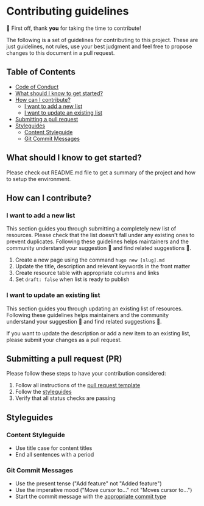 # Contributing guidelines

🎉 First off, thank **you** for taking the time to contribute!

The following is a set of guidelines for contributing to this project. These are just guidelines, not rules, use your best judgment and feel free to propose changes to this document in a pull request.

## Table of Contents

- [Code of Conduct](https://github.com/itschrislow/awesome-dev-resources/blob/main/CODE_OF_CONDUCT.md)
- [What should I know to get started?](#what-should-i-know-to-get-started)
- [How can I contribute?](#how-can-i-contribute)
  - [I want to add a new list](#i-want-to-add-a-new-list)
  - [I want to update an existing list](#i-want-to-update-an-existing-list)
- [Submitting a pull request](#submitting-a-pull-request)
- [Styleguides](#styleguides)
  - [Content Styleguide](#content-styleguide)
  - [Git Commit Messages](#git-commit-messages)

## What should I know to get started?

Please check out README.md file to get a summary of the project and how to setup the environment.

## How can I contribute?

### I want to add a new list

This section guides you through submitting a completely new list of resources. Please check that the list doesn't fall under any existing ones to prevent duplicates. Following these guidelines helps maintainers and the community understand your suggestion 📝 and find related suggestions 🔎.

1. Create a new page using the command `hugo new [slug].md`
2. Update the title, description and relevant keywords in the front matter
3. Create resource table with appropriate columns and links
4. Set `draft: false` when list is ready to publish

### I want to update an existing list

This section guides you through updating an existing list of resources. Following these guidelines helps maintainers and the community understand your suggestion 📝 and find related suggestions 🔎.

If you want to update the description or add a new item to an existing list, please submit your changes as a pull request.

## Submitting a pull request (PR)

Please follow these steps to have your contribution considered:

1. Follow all instructions of the [pull request template](https://github.com/itschrislow/awesome-stuff/blob/main/PULL_REQUEST_TEMPLATE.md)
2. Follow the [styleguides](#styleguides)
3. Verify that all status checks are passing

## Styleguides

### Content Styleguide

- Use title case for content titles
- End all sentences with a period

### Git Commit Messages

- Use the present tense ("Add feature" not "Added feature")
- Use the imperative mood ("Move cursor to..." not "Moves cursor to...")
- Start the commit message with the [appropriate commit type](https://github.com/pvdlg/conventional-commit-types)

